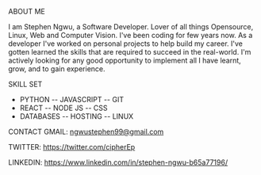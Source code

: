 ABOUT ME

I am Stephen Ngwu, a Software Developer. Lover of all things Opensource, Linux, Web and Computer Vision. I've been coding for few years now. As a developer I've worked on personal projects to help build my career. I've gotten learned the skills that are required to succeed in the real-world. I'm actively looking for any good opportunity to implement all I have learnt, grow, and to gain experience.


SKILL SET
 - PYTHON       -- JAVASCRIPT     -- GIT
 - REACT        -- NODE JS        -- CSS
 - DATABASES    -- HOSTING        -- LINUX


CONTACT
GMAIL:    ngwustephen99@gmail.com

TWITTER:  https://twitter.com/cipherEp

LINKEDIN: https://www.linkedin.com/in/stephen-ngwu-b65a77196/

<!---
techpilot/techpilot is a ✨ special ✨ repository because its `README.md` (this file) appears on your GitHub profile.
You can click the Preview link to take a look at your changes.
--->
